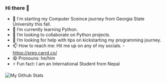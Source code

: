 ### Hi there 👋

- 🔭 I'm starting my Computer Sceince journey from Georgia State University this fall.
- 🌱 I’m currently learning Python.
- 👯 I’m looking to collaborate on Python projects.
- 🤔 I’m looking for help with tips on kickstarting my programming journey.
- 📫 How to reach me: Hit me up on any of my socials. - https://sreg.carrd.co/ 
- 😄 Pronouns: he/him
- ⚡ Fun fact: I am an International Student from Nepal

![My Github Stats](https://github-readme-stats.vercel.app/api?username=motaphe&&show_icons=true&title_color=ffffff&icon_color=bb2acf&text_color=daf7dc&bg_color=151515)

